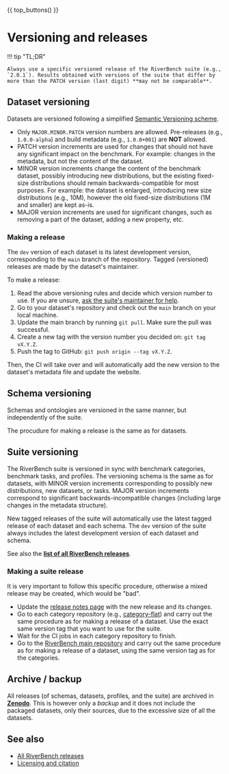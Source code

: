 {{ top_buttons() }}

# Versioning and releases

!!! tip "TL;DR"

    Always use a specific versioned release of the RiverBench suite (e.g., `2.0.1`). Results obtained with versions of the suite that differ by more than the PATCH version (last digit) **may not be comparable**.

## Dataset versioning

Datasets are versioned following a simplified [Semantic Versioning scheme](https://semver.org/).

- Only `MAJOR.MINOR.PATCH` version numbers are allowed. Pre-releases (e.g., `1.0.0-alpha`) and build metadata (e.g., `1.0.0+001`) are **NOT** allowed.
- PATCH version increments are used for changes that should not have any significant impact on the benchmark. For example: changes in the metadata, but not the content of the dataset.
- MINOR version increments change the content of the benchmark dataset, possibly introducing new distributions, but the existing fixed-size distributions should remain backwards-compatible for most purposes. For example: the dataset is enlarged, introducing new size distributions (e.g., 10M), however the old fixed-size distributions (1M and smaller) are kept as-is.
- MAJOR version increments are used for significant changes, such as removing a part of the dataset, adding a new property, etc.

### Making a release

The `dev` version of each dataset is its latest development version, corresponding to the `main` branch of the repository. Tagged (versioned) releases are made by the dataset's maintainer.

To make a release:

1. Read the above versioning rules and decide which version number to use. If you are unsure, [ask the suite's maintainer for help](https://github.com/RiverBench/RiverBench/issues/new/choose).
2. Go to your dataset's repository and check out the `main` branch on your local machine.
3. Update the main branch by running `git pull`. Make sure the pull was successful.
4. Create a new tag with the version number you decided on: `git tag vX.Y.Z`.
5. Push the tag to GitHub: `git push origin --tag vX.Y.Z`.

Then, the CI will take over and will automatically add the new version to the dataset's metadata file and update the website.

## Schema versioning

Schemas and ontologies are versioned in the same manner, but independently of the suite.

The procudure for making a release is the same as for datasets.

## Suite versioning

The RiverBench suite is versioned in sync with benchmark categories, benchmark tasks, and profiles. The versioning schema is the same as for datasets, with MINOR version increments corresponding to possibly new distributions, new datasets, or tasks. MAJOR version increments correspond to significant backwards-incompatible changes (including large changes in the metadata structure).

New tagged releases of the suite will automatically use the latest tagged release of each dataset and each schema. The `dev` version of the suite always includes the latest development version of each dataset and schema.

See also the **[list of all RiverBench releases](../releases.md)**.

### Making a suite release

It is very important to follow this specific procedure, otherwise a mixed release may be created, which would be "bad".

- Update the [release notes page](../releases.md) with the new release and its changes.
- Go to each category repository (e.g., [category-flat](https://github.com/RiverBench/category-flat)) and carry out the same procedure as for making a release of a dataset. Use the exact same version tag that you want to use for the suite.
- Wait for the CI jobs in each category repository to finish.
- Go to the [RiverBench main repository](https://github.com/RiverBench/RiverBench) and carry out the same procedure as for making a release of a dataset, using the same version tag as for the categories.

## Archive / backup

All releases (of schemas, datasets, profiles, and the suite) are archived in **[Zenodo](https://doi.org/10.5281/zenodo.7909063)**. This is however only a *backup* and it does not include the packaged datasets, only their sources, due to the excessive size of all the datasets.

## See also

- [All RiverBench releases](../releases.md)
- [Licensing and citation](licensing.md)
